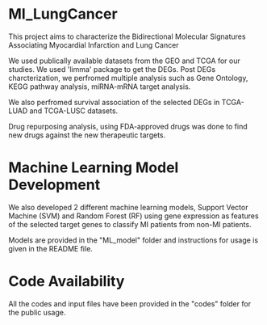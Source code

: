 # MI_LungCancer
This project aims to characterize the Bidirectional Molecular Signatures Associating Myocardial Infarction and Lung Cancer

We used publically available datasets from the GEO and TCGA for our studies. We used 'limma' package to get the DEGs. Post DEGs charcterization, we perfromed multiple
analysis such as Gene Ontology, KEGG pathway analysis, miRNA-mRNA target analysis.

We also perfromed survival association of the selected DEGs in TCGA-LUAD and TCGA-LUSC datasets. 

Drug repurposing analysis, using FDA-approved drugs was done to find new drugs against the new therapeutic targets.

# Machine Learning Model Development

We also developed 2 different machine learning models, Support Vector Machine (SVM) and Random Forest (RF) using gene expression as features of the selected target genes
to classify MI patients from non-MI patients.

Models are provided in the "ML_model" folder and instructions for usage is given in the README file.

# Code Availability

All the codes and input files have been provided in the "codes" folder for the public usage.
